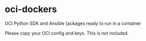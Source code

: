 # oci-dockers
OCI Python SDK and Ansible [ackages ready to run in a container

Please copy your OCI config and keys. This is not included.
